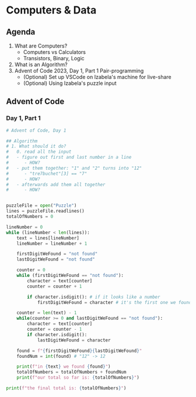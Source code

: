 # Computers & Data

## Agenda

1. What are Computers?
    - Computers vs Calculators
    - Transistors, Binary, Logic
3. What is an Algorithm?
4. Advent of Code 2023, Day 1, Part 1 Pair-programming
    - (Optional) Set up VSCode on Izabela's machine for live-share
    - (Optional) Using Izabela's puzzle input

## Advent of Code

### Day 1, Part 1

```py
# Advent of Code, Day 1

## Algorithm
# 1. What should it do?
#   0. read all the input
#   - figure out first and last number in a line
#      - HOW?
#   - put them together: "1" and "2" turns into "12"
#      - "tre7buchet"[3] == "7"
#      - HOW?
#   - afterwards add them all together
#      - HOW?


puzzleFile = open("Puzzle")
lines = puzzleFile.readlines()
totalOfNumbers = 0

lineNumber = 0
while (lineNumber < len(lines)):
    text = lines[lineNumber]
    lineNumber = lineNumber + 1

    firstDigitWeFound = "not found"
    lastDigitWeFound = "not found"

    counter = 0
    while (firstDigitWeFound == "not found"):
        character = text[counter]
        counter = counter + 1

        if character.isdigit(): # if it looks like a number
            firstDigitWeFound = character # it's the first one we found!

    counter = len(text) - 1
    while(counter >= 0 and lastDigitWeFound == "not found"):
        character = text[counter]
        counter = counter - 1
        if character.isdigit():
            lastDigitWeFound = character

    found = f"{firstDigitWeFound}{lastDigitWeFound}"
    foundNum = int(found) # "12" -> 12

    print(f"in {text} we found {found}")
    totalOfNumbers = totalOfNumbers + foundNum
    print(f"our total so far is: {totalOfNumbers}")

print(f"the final total is: {totalOfNumbers}")
```

